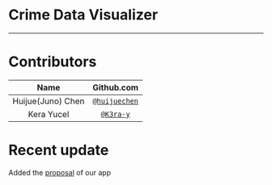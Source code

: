 # Crime Data Visualizer
-------------------------------------------------
# Contributors
| Name   | Github.com |
| :------: | :----------: |
| Huijue(Juno) Chen | [`@huijuechen`](https://github.com/huijuechen/Crime_population) |
| Kera Yucel  | [`@K3ra-y`](https://github.com/K3ra-y/Crime_population) |

# Recent update

Added the [proposal](https://github.com/UBC-MDS/Crime_population/blob/master/doc/proposal.md) of our app

